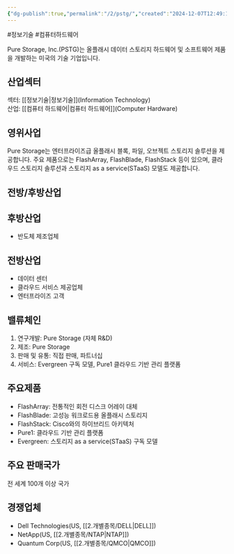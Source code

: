 ```yaml
---
{"dg-publish":true,"permalink":"/2/pstg/","created":"2024-12-07T12:49:13.573+09:00","updated":"2025-06-03T20:06:00.783+09:00"}
---
```


#정보기술 #컴퓨터하드웨어

Pure Storage, Inc.(PSTG)는 올플래시 데이터 스토리지 하드웨어 및 소프트웨어 제품을 개발하는 미국의 기술 기업입니다.

## 산업섹터

섹터: [[정보기술\|정보기술]](Information Technology)  
산업: [[컴퓨터 하드웨어\|컴퓨터 하드웨어]](Computer Hardware)

## 영위사업

Pure Storage는 엔터프라이즈급 올플래시 블록, 파일, 오브젝트 스토리지 솔루션을 제공합니다. 주요 제품으로는 FlashArray, FlashBlade, FlashStack 등이 있으며, 클라우드 스토리지 솔루션과 스토리지 as a service(STaaS) 모델도 제공합니다.

## 전방/후방산업

## 후방산업

- 반도체 제조업체

## 전방산업

- 데이터 센터
- 클라우드 서비스 제공업체
- 엔터프라이즈 고객

## 밸류체인

1. 연구개발: Pure Storage (자체 R&D)
2. 제조: Pure Storage
3. 판매 및 유통: 직접 판매, 파트너십
4. 서비스: Evergreen 구독 모델, Pure1 클라우드 기반 관리 플랫폼

## 주요제품

- FlashArray: 전통적인 회전 디스크 어레이 대체
- FlashBlade: 고성능 워크로드용 올플래시 스토리지
- FlashStack: Cisco와의 하이브리드 아키텍처
- Pure1: 클라우드 기반 관리 플랫폼
- Evergreen: 스토리지 as a service(STaaS) 구독 모델

## 주요 판매국가

전 세계 100개 이상 국가

## 경쟁업체

- Dell Technologies(US, [[2.개별종목/DELL\|DELL]])
- NetApp(US, [[2.개별종목/NTAP\|NTAP]])
- Quantum Corp(US, [[2.개별종목/QMCO\|QMCO]])